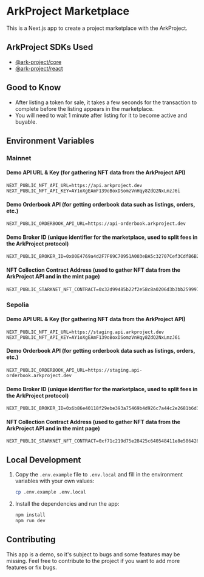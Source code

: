 # ArkProject Marketplace

This is a Next.js app to create a project marketplace with the ArkProject.

## ArkProject SDKs Used

- [@ark-project/core](https://www.npmjs.com/package/@ark-project/core)
- [@ark-project/react](https://www.npmjs.com/package/@ark-project/react)

## Good to Know

- After listing a token for sale, it takes a few seconds for the transaction to complete before the listing appears in the marketplace.
- You will need to wait 1 minute after listing for it to become active and buyable.

## Environment Variables

### Mainnet

#### Demo API URL & Key (for gathering NFT data from the ArkProject API)

```
NEXT_PUBLIC_NFT_API_URL=https://api.arkproject.dev
NEXT_PUBLIC_NFT_API_KEY=AY1oXgEAmF139oBoxDSomzVnHqy8ZdQ2NxLmzJ6i
```

#### Demo Orderbook API (for getting orderbook data such as listings, orders, etc.)

```
NEXT_PUBLIC_ORDERBOOK_API_URL=https://api-orderbook.arkproject.dev
```

#### Demo Broker ID (unique identifier for the marketplace, used to split fees in the ArkProject protocol)

```
NEXT_PUBLIC_BROKER_ID=0x00E4769a4d2F7F69C70951A003eBA5c32707Cef3CdfB6B27cA63567f51cdd078
```

#### NFT Collection Contract Address (used to gather NFT data from the ArkProject API and in the mint page)

```
NEXT_PUBLIC_STARKNET_NFT_CONTRACT=0x32d99485b22f2e58c8a0206d3b3bb259997ff0db70cffd25585d7dd9a5b0546
```

### Sepolia

#### Demo API URL & Key (for gathering NFT data from the ArkProject API)

```
NEXT_PUBLIC_NFT_API_URL=https://staging.api.arkproject.dev
NEXT_PUBLIC_NFT_API_KEY=AY1oXgEAmF139oBoxDSomzVnHqy8ZdQ2NxLmzJ6i
```

#### Demo Orderbook API (for getting orderbook data such as listings, orders, etc.)

```
NEXT_PUBLIC_ORDERBOOK_API_URL=https://staging.api-orderbook.arkproject.dev
```

#### Demo Broker ID (unique identifier for the marketplace, used to split fees in the ArkProject protocol)

```
NEXT_PUBLIC_BROKER_ID=0x6b86e40118f29ebe393a75469b4d926c7a44c2e2681b6d319520b7c1156d114
```

#### NFT Collection Contract Address (used to gather NFT data from the ArkProject API and in the mint page)

```
NEXT_PUBLIC_STARKNET_NFT_CONTRACT=0xf71c219d75e28425c640548411e8e58642894f291c989abff4ecfaa3f1b775
```

## Local Development

1. Copy the `.env.example` file to `.env.local` and fill in the environment variables with your own values:

   ```bash
   cp .env.example .env.local
   ```

2. Install the dependencies and run the app:
   ```bash
   npm install
   npm run dev
   ```

## Contributing

This app is a demo, so it's subject to bugs and some features may be missing. Feel free to contribute to the project if you want to add more features or fix bugs.
